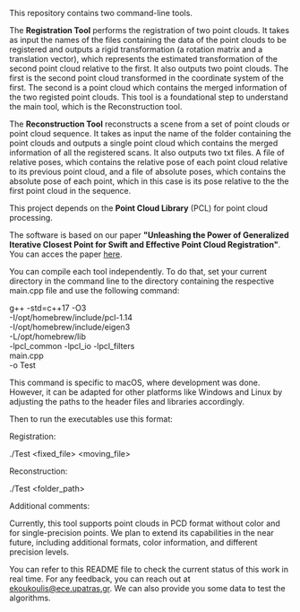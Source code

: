 

This repository contains two command-line tools. 

The **Registration Tool** performs the registration of two point clouds. It takes as input the names of the files containing the data of the point clouds to be registered and outputs a rigid transformation (a rotation matrix and a translation vector), which represents the estimated transformation of the second point cloud relative to the first. It also outputs two point clouds. The first is the second point cloud transformed in the coordinate system of the first.  The second is a point cloud which contains the merged information of the two registed point clouds. This tool is a foundational step to understand the main tool, which is the Reconstruction tool.

The **Reconstruction Tool** reconstructs a scene from a set of point clouds or point cloud sequence. It takes as input the name of the folder containing the point clouds and outputs a single point cloud which contains the merged information of all the registered scans. It also outputs two txt files. A file of relative poses, which contains the relative pose of each point cloud relative to its previous point cloud, and a file of absolute poses, which contains the absolute pose of each point, which in this case is its pose relative to the the first point cloud in the sequence.

This project depends on the **Point Cloud Library** (PCL) for point cloud processing. 

The software is based on our paper **"Unleashing the Power of Generalized Iterative Closest Point for Swift and Effective Point Cloud Registration"**. You can acces the paper [here](https://ieeexplore.ieee.org/abstract/document/10647551).

You can compile each tool independently. To do that, set your current directory in the command line to the directory containing the respective main.cpp file and use the following command:

g++ -std=c++17 -O3 \
    -I/opt/homebrew/include/pcl-1.14 \
    -I/opt/homebrew/include/eigen3 \
    -L/opt/homebrew/lib \
    -lpcl_common -lpcl_io -lpcl_filters \
    main.cpp \
    -o Test

This command is specific to macOS, where development was done. However, it can be adapted for other platforms like Windows and Linux by adjusting the paths to the header files and libraries accordingly.

Then to run the executables use this format: 

Registration:

./Test <fixed_file> <moving_file>

Reconstruction: 

./Test <folder_path>

Additional comments:

Currently, this tool supports point clouds in PCD format without color and for single-precision points. We plan to extend its capabilities in the near future, including additional formats, color information, and different precision levels.

You can refer to this README file to check the current status of this work in real time. For any feedback, you can reach out at ekoukoulis@ece.upatras.gr. We can also provide you some data to test the algorithms.








